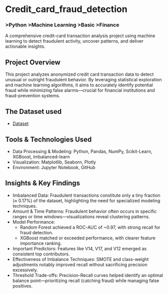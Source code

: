 # Credit_card_fraud_detection
### >Python >Machine Learning >Basic >Finance
A comprehensive credit-card transaction analysis project using machine learning to detect fraudulent activity, uncover patterns, and deliver actionable insights.

## Project Overview
This project analyzes anonymized credit card transaction data to detect unusual or outright fraudulent behavior. By leveraging statistical exploration and machine learning algorithms, it aims to accurately identify potential fraud while minimizing false alarms—crucial for financial institutions and fraud-prevention systems.

## The Dataset used
- <a href = "https://www.kaggle.com/datasets/mlg-ulb/creditcardfraud/data/">Dataset</a>

## Tools & Technologies Used
 * Data Processing & Modeling: Python, Pandas, NumPy, Scikit-Learn, XGBoost, Imbalanced-learn
 * Visualization: Matplotlib, Seaborn, Plotly
 * Environment: Jupyter Notebook, GitHub

## Insights & Key Findings
 * Imbalanced Data: Fraudulent transactions constitute only a tiny fraction (≈ 0.17%) of the dataset, highlighting the need for specialized modeling techniques.
 * Amount & Time Patterns: Fraudulent behavior often occurs in specific ranges or time windows—visualizations reveal clustering patterns.
 *  Model Performance:
    * Random Forest achieved a ROC-AUC of ~0.97, with strong recall for fraud detection.
    * XGBoost matched or exceeded performance, with clearer feature importance ranking.
 * Important Predictors: Features like V14, V17, and V12 emerged as consistent top contributors.
 * Effectiveness of Imbalance Techniques: SMOTE and class-weight adjustments notably improved recall without sacrificing precision excessively.
 * Threshold Trade-offs: Precision-Recall curves helped identify an optimal balance point—prioritizing recall (catching fraud) while managing false positives.
